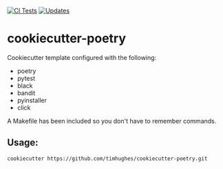 [![CI Tests](https://github.com/timhughes/cookiecutter-poetry/actions/workflows/ci-tests.yml/badge.svg)](https://github.com/timhughes/cookiecutter-poetry/actions/workflows/ci-tests.yml)
[![Updates](https://pyup.io/repos/github/timhughes/cookiecutter-poetry/shield.svg)](https://pyup.io/repos/github/timhughes/cookiecutter-poetry/)


# cookiecutter-poetry
Cookiecutter template configured with the following:

- poetry
- pytest
- black
- bandit
- pyinstaller
- click

A Makefile has been included so you don't have to remember commands.

## Usage:

    cookiecutter https://github.com/timhughes/cookiecutter-poetry.git
